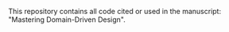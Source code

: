 This repository contains all code cited or used in the manuscript:
"Mastering Domain-Driven Design".